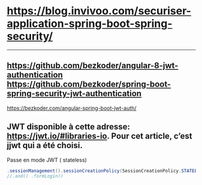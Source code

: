 #  https://blog.invivoo.com/securiser-application-spring-boot-spring-security/


-----------
https://github.com/bezkoder/angular-8-jwt-authentication
https://github.com/bezkoder/spring-boot-spring-security-jwt-authentication
-----------

https://bezkoder.com/angular-spring-boot-jwt-auth/


## JWT disponible à cette adresse: https://jwt.io/#libraries-io. Pour cet article, c’est jjwt qui a été choisi.

Passe en mode JWT ( stateless)
````java
.sessionManagement().sessionCreationPolicy(SessionCreationPolicy.STATELESS)
//.and() .formLogin()   
````


